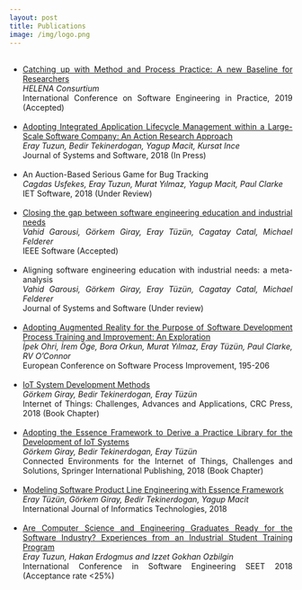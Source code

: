 ```yaml
---
layout: post
title: Publications
image: /img/logo.png
---
```

<ul>


<br>
<li>
<div style="text-align: justify">
<a href="https://www.researchgate.net/publication/330222041_Catching_up_with_Method_and_Process_Practice_An_Industry-Informed_Baseline_for_Researchers">Catching up with Method and Process Practice: A new Baseline for Researchers   </a>
<br><i>HELENA Consurtium</i> 
<br>International Conference on Software Engineering in Practice, 2019 (Accepted)  
</div>
</li>

<br>
<li>
<div style="text-align: justify">
<a href="https://www.sciencedirect.com/science/article/pii/S0164121218302565">Adopting Integrated Application Lifecycle Management within a Large-Scale Software Company: An Action Research Approach </a>
<br><i>Eray Tuzun, Bedir Tekinerdogan, Yagup Macit, Kursat Ince</i> 
<br>Journal of Systems and Software, 2018 (In Press)
</div>
</li>
<br>
<li>
<div style="text-align: justify">
An Auction-Based Serious Game for Bug Tracking
<br><i>Cagdas Usfekes, Eray Tuzun, Murat Yılmaz, Yagup Macit, Paul Clarke</i> 
<br>IET Software, 2018 (Under Review)
</div>
</li>
<br>
<li>
<div style="text-align: justify">
<a href="https://arxiv.org/abs/1812.01954">Closing the gap between software engineering education and industrial needs </a>
<br><i>Vahid Garousi, Görkem Giray, Eray Tüzün, Cagatay Catal, Michael Felderer</i> 
<br>IEEE Software (Accepted)
</div>
</li>
<br>
<li>
<div style="text-align: justify">
Aligning software engineering education with industrial needs: a meta-analysis
<br><i>Vahid Garousi, Görkem Giray, Eray Tüzün, Cagatay Catal, Michael Felderer</i> 
<br>Journal of Systems and Software (Under review)
</div>
</li>
<br>
<li>
<div style="text-align: justify">
<a href="https://link.springer.com/chapter/10.1007/978-3-319-97925-0_16">Adopting Augmented Reality for the Purpose of Software Development Process Training and Improvement: An Exploration </a>
<br><i>İpek Ohri, İrem Öge, Bora Orkun, Murat Yılmaz, Eray Tüzün, Paul Clarke, RV O’Connor</i> 
<br>European Conference on Software Process Improvement, 195-206
</div>
</li>
<br>
<li>
<div style="text-align: justify">
<a href="https://www.researchgate.net/publication/320596390_IoT_System_Development_Methods">IoT System Development Methods </a>
<br><i>Görkem Giray, Bedir Tekinerdogan, Eray Tüzün</i> 
<br>Internet of Things: Challenges, Advances and Applications, CRC Press, 2018 (Book Chapter)
</div>
</li>
<br>
<li>
<div style="text-align: justify">
<a href="https://www.researchgate.net/publication/322272564_Adopting_the_Essence_Framework_to_Derive_a_Practice_Library_for_the_Development_of_IoT_Systems">Adopting the Essence Framework to Derive a Practice Library for the Development of IoT Systems </a>
<br><i>Görkem Giray, Bedir Tekinerdogan, Eray Tüzün</i> 
<br>Connected Environments for the Internet of Things, Challenges and Solutions, Springer International Publishing, 2018 (Book Chapter)
</div>
</li>
<br>
<li>
<div style="text-align: justify">
<a href="https://www.researchgate.net/publication/322697487_Modeling_Software_Product_Line_Engineering_with_Essence_Framework">Modeling Software Product Line Engineering with Essence Framework </a>
<br><i>Eray Tüzün, Görkem Giray, Bedir Tekinerdogan, Yagup Macit</i> 
<br>International Journal of Informatics Technologies, 2018
</div>
</li>
<br>
<li>
<div style="text-align: justify">
<a href="https://arxiv.org/abs/1805.08894">Are Computer Science and Engineering Graduates Ready for the Software Industry? Experiences from an Industrial Student Training Program </a>
<br><i>Eray Tuzun, Hakan Erdogmus and Izzet Gokhan Ozbilgin</i> 
<br>International Conference in Software Engineering SEET 2018 (Acceptance rate <25%)
</div>
</li>

</ul>

